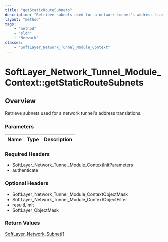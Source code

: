 ```yaml
---
title: "getStaticRouteSubnets"
description: "Retrieve subnets used for a network tunnel's address translations."
layout: "method"
tags:
    - "method"
    - "sldn"
    - "Network"
classes:
    - "SoftLayer_Network_Tunnel_Module_Context"
---
```

# SoftLayer_Network_Tunnel_Module_Context::getStaticRouteSubnets
## Overview 
Retrieve subnets used for a network tunnel's address translations.

### Parameters 
|Name | Type | Description |
| --- | --- | --- |


### Required Headers
* SoftLayer_Network_Tunnel_Module_ContextInitParameters
* authenticate

### Optional Headers
* SoftLayer_Network_Tunnel_Module_ContextObjectMask
* SoftLayer_Network_Tunnel_Module_ContextObjectFilter
* resultLimit
* SoftLayer_ObjectMask

### Return Values
<a href='/reference/datatypes/SoftLayer_Network_Subnet'>SoftLayer_Network_Subnet[] </a>

